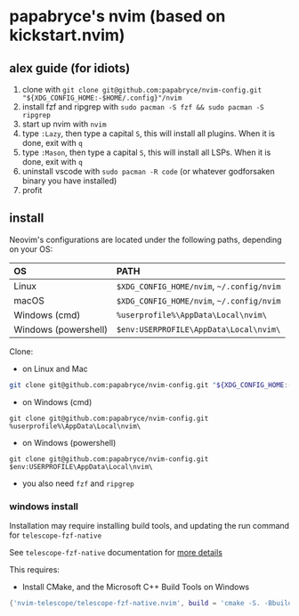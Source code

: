 # papabryce's nvim (based on kickstart.nvim)

## alex guide (for idiots)
1. clone with `git clone git@github.com:papabryce/nvim-config.git "${XDG_CONFIG_HOME:-$HOME/.config}"/nvim`
2. install fzf and ripgrep with `sudo pacman -S fzf && sudo pacman -S ripgrep`
3. start up nvim with `nvim`
4. type `:Lazy`, then type a capital `S`, this will install all plugins. When it is done, exit with `q`
5. type `:Mason`, then type a capital `S`, this will install all LSPs. When it is done, exit with `q`
6. uninstall vscode with `sudo pacman -R code` (or whatever godforsaken binary you have installed)
7. profit

## install

Neovim's configurations are located under the following paths, depending on your OS:

| OS | PATH |
| :- | :--- |
| Linux | `$XDG_CONFIG_HOME/nvim`, `~/.config/nvim` |
| macOS | `$XDG_CONFIG_HOME/nvim`, `~/.config/nvim` |
| Windows (cmd)| `%userprofile%\AppData\Local\nvim\` |
| Windows (powershell)| `$env:USERPROFILE\AppData\Local\nvim\` |

Clone:

- on Linux and Mac
```sh
git clone git@github.com:papabryce/nvim-config.git "${XDG_CONFIG_HOME:-$HOME/.config}"/nvim
```

- on Windows (cmd)
```
git clone git@github.com:papabryce/nvim-config.git %userprofile%\AppData\Local\nvim\ 
```

- on Windows (powershell)
```
git clone git@github.com:papabryce/nvim-config.git $env:USERPROFILE\AppData\Local\nvim\ 
```

- you also need `fzf` and `ripgrep`


### windows install

Installation may require installing build tools, and updating the run command for `telescope-fzf-native`

See `telescope-fzf-native` documentation for [more details](https://github.com/nvim-telescope/telescope-fzf-native.nvim#installation)

This requires:

- Install CMake, and the Microsoft C++ Build Tools on Windows

```lua
{'nvim-telescope/telescope-fzf-native.nvim', build = 'cmake -S. -Bbuild -DCMAKE_BUILD_TYPE=Release && cmake --build build --config Release && cmake --install build --prefix build' }
```

